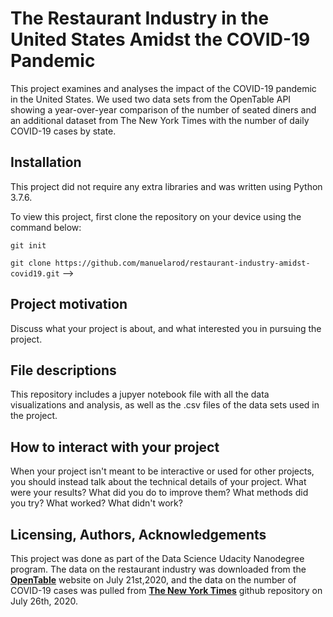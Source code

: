 # The Restaurant Industry in the United States Amidst the COVID-19 Pandemic
This project examines and analyses the impact of the COVID-19 pandemic in the United States. We used two data sets from the OpenTable API showing a year-over-year comparison of the number of seated diners and an additional dataset from The New York Times with the number of daily COVID-19 cases by state. 

## Installation 
This project did not require any extra libraries and was written using Python 3.7.6.

To view this project, first clone the repository on your device using the command below:

```git init```

```git clone https://github.com/manuelarod/restaurant-industry-amidst-covid19.git``` -->

## Project motivation
Discuss what your project is about, and what interested you in pursuing the project.

## File descriptions
This repository includes a jupyer notebook file with all the data visualizations and analysis, as well as the .csv files of the data sets used in the project. 

## How to interact with your project
When your project isn't meant to be interactive or used for other projects, you should instead talk about the technical details of your project. What were your results? What did you do to improve them? What methods did you try? What worked? What didn't work?

## Licensing, Authors, Acknowledgements
This project was done as part of the Data Science Udacity Nanodegree program. 
The data on the restaurant industry was downloaded from the [**OpenTable**](https://www.opentable.com/state-of-industry) website on July 21st,2020, and the data on the number of COVID-19 cases was pulled from [**The New York Times**](https://github.com/nytimes/covid-19-data.git) github repository on July 26th, 2020.
